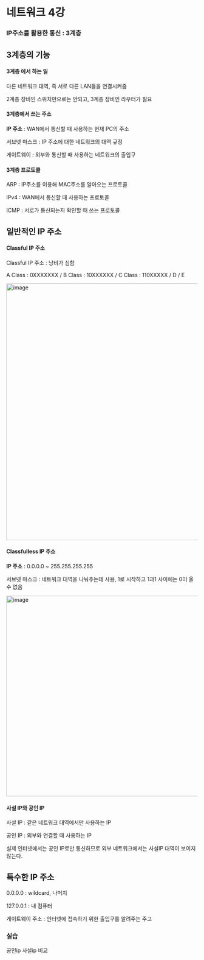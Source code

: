 # 네트워크 4강

### IP주소를 활용한 통신 : 3계층



## 3계층의 기능

#### 3계층 에서 하는 일

다른 네트워크 대역, 즉 서로 다른 LAN들을 연결시켜줌

2계층 장비인 스위치만으로는 안되고, 3계층 장비인 라우터가 필요



#### 3계층에서 쓰는 주소

**IP 주소** : WAN에서 통신할 때 사용하는 현재 PC의 주소

서브넷 마스크 : IP 주소에 대한 네트워크의 대역 규정

게이트웨이 : 외부와 통신할 때 사용하는 네트워크의 출입구



#### 3계층 프로토콜

ARP : IP주소를 이용해 MAC주소를 알아오는 프로토콜

IPv4 : WAN에서 통신할 때 사용하는 프로토콜

ICMP : 서로가 통신되는지 확인할 때 쓰는 프로토콜



## 일반적인 IP 주소

#### Classful IP 주소

Classful IP 주소 : 낭비가 심함

A Class : 0XXXXXXX / B Class : 10XXXXXX / C Class : 110XXXXX / D / E

<img width="674" alt="image" src="https://user-images.githubusercontent.com/88201041/159702686-30e2e407-2e2b-4214-905d-78b62a44e92c.png">



#### Classfulless IP 주소

**IP 주소** : 0.0.0.0 ~ 255.255.255.255

서브넷 마스크 : 네트워크 대역을 나눠주는데 사용, 1로 시작하고 1과1 사이에는 0이 올 수 없음

<img width="527" alt="image" src="https://user-images.githubusercontent.com/88201041/159703361-659101a2-153f-4b23-b4ff-1065b413ac44.png">


#### 사설 IP와 공인 IP

사설 IP : 같은 네트워크 대역에서만 사용하는 IP

공인 IP : 외부와 연결할 때 사용하는 IP

실제 인터넷에서는 공인 IP로만 통신하므로 외부 네트워크에서는 사설IP 대역이 보이지 않는다.



## 특수한 IP 주소

0.0.0.0 : wildcard, 나머지

127.0.0.1 : 내 컴퓨터

게이트웨이 주소 : 인터넷에 접속하기 위한 출입구를 알려주는 주고



### 실습

공인ip 사설ip 비교
